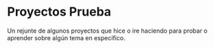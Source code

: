 # Proyectos Prueba
Un rejunte de algunos proyectos que hice o ire haciendo para probar o aprender sobre algún tema en específico.

